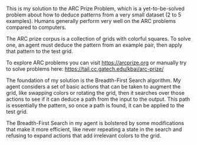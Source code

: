 This is my solution to the ARC Prize Problem, which is a yet-to-be-solved problem about how to deduce patterns from a very small dataset (2 to 5 examples). Humans generally perform very well on the ARC problems compared to computers.

The ARC prize corpus is a collection of grids with colorful squares. To solve one, an agent must deduce the pattern from an example pair, then apply that pattern to the test grid.

To explore ARC problems you can visit https://arcprize.org or manually try to solve problems here: https://tail.cc.gatech.edu/kbai/arc-prize/

The foundation of my solution is the Breadth-First Search algorithm. My agent considers a set of basic actions that can be taken to augment the grid, like swapping colors or rotating the grid, then it searches over those actions to see if it can deduce a path from the input to the output. This path is essentially the pattern, so once a path is found, it can be applied to the test grid.

The Breadth-First Search in my agent is bolstered by some modifications that make it more efficient, like never repeating a state in the search and refusing to expand actions that add irrelevant colors to the grid.
